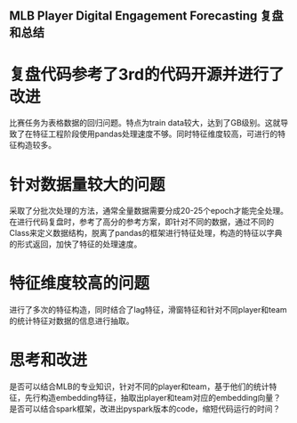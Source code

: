 ##  MLB Player Digital Engagement Forecasting 复盘和总结
# 复盘代码参考了3rd的代码开源并进行了改进

比赛任务为表格数据的回归问题。特点为train data较大，达到了GB级别。这就导致了在特征工程阶段使用pandas处理速度不够。同时特征维度较高，可进行的特征构造较多。

# 针对数据量较大的问题
采取了分批次处理的方法，通常全量数据需要分成20-25个epoch才能完全处理。在进行代码复盘时，参考了高分的参考方案，即针对不同的数据，通过不同的Class来定义数据结构，脱离了pandas的框架进行特征处理，构造的特征以字典的形式返回，加快了特征的处理速度。
# 特征维度较高的问题
进行了多次的特征构造，同时结合了lag特征，滑窗特征和针对不同player和team的统计特征对数据的信息进行抽取。 

# 思考和改进 
是否可以结合MLB的专业知识，针对不同的player和team，基于他们的统计特征，先行构造embedding特征，抽取出player和team对应的embedding向量？ 
是否可以结合spark框架，改进出pyspark版本的code，缩短代码运行的时间？

